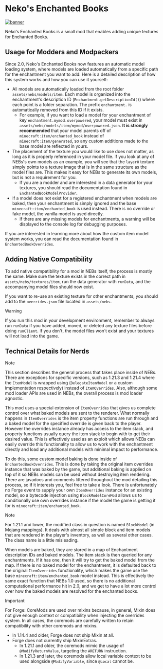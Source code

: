 # Neko's Enchanted Books

[![banner](https://i.imgur.com/lEmYwq9.png)](https://www.curseforge.com/minecraft/mc-mods/nekos-enchanted-books)

Neko's Enchanted Books is a small mod that enables adding unique textures for Enchanted Books.

## Usage for Modders and Modpackers

Since 2.0, Neko's Enchanted Books now features an automatic model loading system, where models are loaded automatically from a specific path for the enchantment you want to add. Here is a detailed description of how this system works and how you can use it yourself:

- All models are automatically loaded from the root folder `assets/nebs/models/item`. Each model is organized into the enchantment's description ID (`Enchantment.getDescriptionId()`) where each point is a folder separation. The prefix `enchantment.` is automatically removed from this ID if it exists.
  - For example, if you want to load a model for your enchantment of key `enchantment.mymod.overpowered`, your model must exist in `assets/nebs/models/item/mymod/overpowered.json`. **It is strongly recommended** that your model parents off of `minecraft:item/enchanted_book` instead of `minecraft:item/generated`, so any custom additions made to the base model are reflected in yours.
- The placement of the texture you would like to use does not matter, as long as it is properly referenced in your model file. If you look at any of NEBs's own models as an example, you will see that the `layer0` texture simply points to a texture image that is in the same structure as the model files are. This makes it easy for NEBs to generate its own models, but is not a requirement for you.
  - If you are a modder and are interested in a data generator for your textures, you should read the documentation found in `EnchantedBookModelProvider`.
- If a model does not exist for a registered enchantment when models are baked, then your enchantment is simply ignored and the base `minecraft:item/enchanted_book` is used instead. There is no override or fake model, the vanilla model is used directly.
  - If there are any missing models for enchantments, a warning will be displayed to the console log for debugging purposes.

If you are interested in learning more about how the custom item model system works, you can read the documentation found in `EnchantedBookOverrides`.

## Adding Native Compatibility

To add native compatibility for a mod in NEBs itself, the process is mostly the same. Make sure the texture exists in the correct path in `assets/nebs/textures/item`, run the data generator with `runData`, and the accompanying model files should now exist.

If you want to re-use an existing texture for other enchantments, you should add to the `overrides.json` file located in `assets/nebs`.

> [!WARNING]
> If you run this mod in your development environment, remember to always run `runData` if you have added, moved, or deleted any texture files before doing `runClient`. If you don't, the model files won't exist and your textures will not load into the game.

## Technical Details for Nerds

> [!NOTE]
> This section describes the general process that takes place inside of NEBs. There are exceptions for specific versions, such as 1.21.3 and 1.21.4 where the `ItemModel` is wrapped using (`DelegateItemModel` or a custom implementation respectively) instead of `ItemOverrides`. Also, although some mod loader APIs are used in NEBs, the overall process is mod loader agnostic.

This mod uses a special extension of `ItemOverrides` that gives us complete control over what baked models are sent to the renderer. What normally happens in `ItemOverrides` is the item property functions are run through and a baked model for the specified override is given back to the player. However the overrides instance already has access to the item stack, and property functions usually query the item stack to begin with to get their desired value. This is effectively used as an exploit which allows NEBs can easily override this functionality to allow us to work with the enchantment directly and load any additional models with minimal impact to performance.

To do this, some custom model baking is done inside of `EnchantedBookOverrides`. This is done by taking the original item overrides instance that was baked by the game, but additional baking is applied on top of it so NEBs models can be used without destroying item rendering. There are javadocs and comments littered throughout the mod detailing this process, so if it interests you, feel free to take a look. There is unfortunately no Forge event to supply your own `ItemOverrides` instance for an existing model, so a bytecode injection using `BlockModelCoreMod` allows us to conditionally use own overrides instance if the model the game is getting it for is `minecraft:item/enchanted_book`.

> [!NOTE]
> For 1.21.1 and lower, the modified class in question is named `BlockModel` (in Mojang mappings). It deals with almost all simple block and item models that are rendered in the player's inventory, as well as several other cases. The class name is a little misleading.

When models are baked, they are stored in a map of Enchantment description IDs and baked models. The item stack is then queried for any enchantments. If it has one, then it will try to get the baked model from the map. If there is no baked model for the enchantment, it is defaulted back to the original `ItemOverrides` functionality, which makes the game use the base `minecraft:item/enchanted_book` model instead. This is effectively the same exact function that NEBs 1.0 used, so there is no additional computational performance hit in 2.0, and we get to have a lot more control over how the baked models are resolved for the enchanted books.

> [!IMPORTANT]
> For Forge: CoreMods are used over mixins because, in general, Mixin does not give enough context or compatibility when injecting the overrides system. In all cases, the coremods are carefully written to retain compatibility with other coremods and mixins.
> - In 1.14.4 and older, Forge does not ship Mixin at all.
> - Forge does not currently ship MixinExtras.
>   - In 1.21.1 and older, the coremods mimic the usage of `@ModifyReturnValue`, targeting the `ARETURN` instruction.
>   - In 1.21.3 and later, the coremods allow local variable context to be used alongside `@ModifyVariable`, since `@Local` cannot be.
